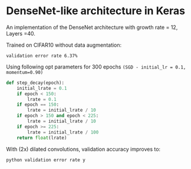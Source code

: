 # DenseNet-like architecture in Keras

An implementation of the DenseNet architecture with growth rate = 12, Layers =40.

Trained on CIFAR10 without data augmentation:

```validation error rate 6.37%```

Using following opt parameters for 300 epochs ```(SGD - initial_lr = 0.1, momentum=0.90)```

~~~~python
def step_decay(epoch):
    initial_lrate = 0.1
    if epoch < 150: 
        lrate = 0.1
    if epoch == 150:
        lrate = initial_lrate / 10
    if epoch > 150 and epoch < 225:
        lrate = initial_lrate / 10 
    if epoch >= 225:
        lrate = initial_lrate / 100
    return float(lrate)
~~~~

With (2x) dilated convolutions, validation accuracy improves to:

```python validation error rate y```
